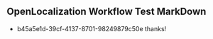 ## OpenLocalization Workflow Test MarkDown
* b45a5e1d-39cf-4137-8701-98249879c50e thanks!

<!--HONumber=Jul16_HO3-->


